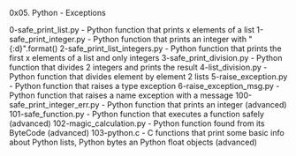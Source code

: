 0x05. Python - Exceptions

0-safe_print_list.py - Python function that prints x elements of a list
1-safe_print_integer.py - Python function that prints an integer with "{:d}".format()
2-safe_print_list_integers.py - Python function that prints the first x elements of a list and only integers
3-safe_print_division.py - Python function that divides 2 integers and prints the result
4-list_division.py - Python function that divides element by element 2 lists
5-raise_exception.py - Python function that raises a type exception
6-raise_exception_msg.py - Python function that raises a name exception with a message
100-safe_print_integer_err.py - Python function that prints an integer (advanced)
101-safe_function.py - Python function that executes a function safely (advanced)
102-magic_calculation.py - Python function found from its ByteCode (advanced)
103-python.c - C functions that print some basic info about Python lists, Python bytes an Python float objects (advanced)
